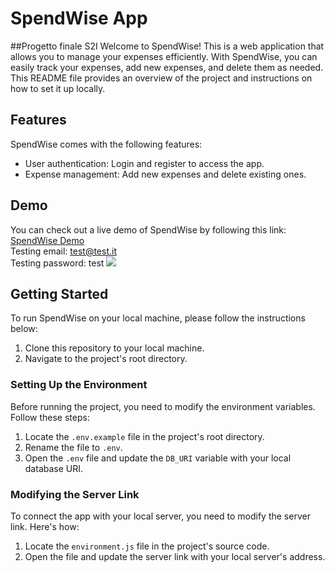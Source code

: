 # SpendWise App
##Progetto finale S2I
Welcome to SpendWise! This is a web application that allows you to manage your expenses efficiently. With SpendWise, you can easily track your expenses, add new expenses, and delete them as needed. This README file provides an overview of the project and instructions on how to set it up locally.

## Features

SpendWise comes with the following features:

- User authentication: Login and register to access the app.
- Expense management: Add new expenses and delete existing ones.

## Demo

You can check out a live demo of SpendWise by following this link: [SpendWise Demo](https://finale-full-stack-s2-i.vercel.app/) <br>
Testing email: test@test.it<br>
Testing password: test
<img src="https://i.imgur.com/96TNMnN.png">
## Getting Started

To run SpendWise on your local machine, please follow the instructions below:

1. Clone this repository to your local machine.
2. Navigate to the project's root directory.

### Setting Up the Environment

Before running the project, you need to modify the environment variables. Follow these steps:

1. Locate the `.env.example` file in the project's root directory.
2. Rename the file to `.env`.
3. Open the `.env` file and update the `DB_URI` variable with your local database URI.

### Modifying the Server Link

To connect the app with your local server, you need to modify the server link. Here's how:

1. Locate the `environment.js` file in the project's source code.
2. Open the file and update the server link with your local server's address.
